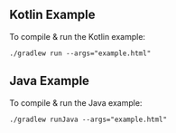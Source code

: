 ## Kotlin Example
To compile & run the Kotlin example:

```text
./gradlew run --args="example.html"
```

## Java Example

To compile & run the Java example:

```text
./gradlew runJava --args="example.html"
```
